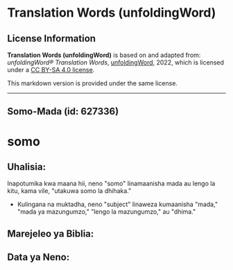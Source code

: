 # Translation Words (unfoldingWord)

## License Information

**Translation Words (unfoldingWord)** is based on and adapted from: _unfoldingWord® Translation Words_, [unfoldingWord](https://unfoldingword.org/utw), 2022, which is licensed under a [CC BY-SA 4.0 license](https://creativecommons.org/licenses/by-sa/4.0/legalcode.en).

This markdown version is provided under the same license.



--------------------------------

## Somo-Mada (id: 627336)

somo
====

Uhalisia:
---------

Inapotumika kwa maana hii, neno "somo" linamaanisha mada au lengo la kitu, kama vile, "utakuwa somo la dhihaka."

* Kulingana na muktadha, neno "subject" linaweza kumaanisha "mada," "mada ya mazungumzo," "lengo la mazungumzo," au "dhima."

Marejeleo ya Biblia:
--------------------

Data ya Neno:
-------------


